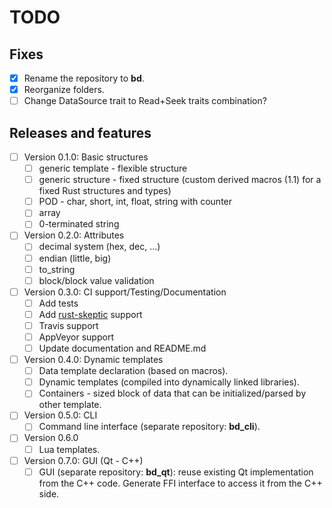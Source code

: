 # TODO

## Fixes

* [x] Rename the repository to **bd**.
* [x] Reorganize folders.
* [ ] Change DataSource trait to Read+Seek traits combination?

## Releases and features

* [ ] Version 0.1.0: Basic structures
  * [ ] generic template - flexible structure
  * [ ] generic structure - fixed structure (custom derived macros (1.1) for a fixed Rust structures and types)
  * [ ] POD - char, short, int, float, string with counter
  * [ ] array
  * [ ] 0-terminated string

* [ ] Version 0.2.0: Attributes
  * [ ] decimal system (hex, dec, ...)
  * [ ] endian (little, big)
  * [ ] to_string
  * [ ] block/block value validation

* [ ] Version 0.3.0: CI support/Testing/Documentation
  * [ ] Add tests
  * [ ] Add [rust-skeptic](https://github.com/brson/rust-skeptic) support
  * [ ] Travis support
  * [ ] AppVeyor support
  * [ ] Update documentation and README.md

* [ ] Version 0.4.0: Dynamic templates
  * [ ] Data template declaration (based on macros).
  * [ ] Dynamic templates (compiled into dynamically linked libraries).
  * [ ] Containers - sized block of data that can be initialized/parsed by other template.

* [ ] Version 0.5.0: CLI
  * [ ] Command line interface (separate repository: **bd_cli**).

* [ ] Version 0.6.0
  * [ ] Lua templates.

* [ ] Version 0.7.0: GUI (Qt - C++)
  * [ ] GUI (separate repository: **bd_qt**): reuse existing Qt implementation from the C++ code. Generate FFI interface to access it from the C++ side.
